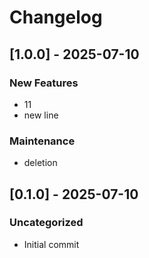 # Changelog

## [1.0.0] - 2025-07-10

### New Features
- 11
- new line
### Maintenance
- deletion


## [0.1.0] - 2025-07-10

### Uncategorized
- Initial commit
